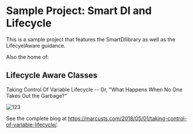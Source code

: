 # Sample Project: Smart DI and Lifecycle

This is a sample project that features the SmartDIlibrary as well as the LifecyelAware guidance.

Also the home of:

## Lifecycle Aware Classes

Taking Control Of Variable Lifecycle -- Or, "What Happens When No One Takes Out the Garbage?"

![123](https://marcusts.com/wp-content/uploads/2018/05/lifecycle_interaction.png)

See the complete blog at https://marcusts.com/2018/05/01/taking-control-of-variable-lifecycle/.
